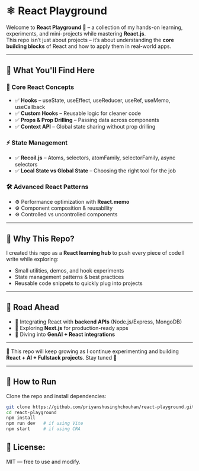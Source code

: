 # ⚛️ React Playground  

Welcome to **React Playground** 🎉 – a collection of my hands-on learning, experiments, and mini-projects while mastering **React.js**.  
This repo isn’t just about projects – it’s about understanding the **core building blocks** of React and how to apply them in real-world apps.  

---

## 🧩 What You'll Find Here  

### 🎯 Core React Concepts
- ✅ **Hooks** – useState, useEffect, useReducer, useRef, useMemo, useCallback  
- ✅ **Custom Hooks** – Reusable logic for cleaner code  
- ✅ **Props & Prop Drilling** – Passing data across components  
- ✅ **Context API** – Global state sharing without prop drilling  

### ⚡ State Management
- ✅ **Recoil.js** – Atoms, selectors, atomFamily, selectorFamily, async selectors  
- ✅ **Local State vs Global State** – Choosing the right tool for the job  

### 🛠️ Advanced React Patterns
- ⚙️ Performance optimization with **React.memo**  
- ⚙️ Component composition & reusability  
- ⚙️ Controlled vs uncontrolled components  

---

## 🚀 Why This Repo?  
I created this repo as a **React learning hub** to push every piece of code I write while exploring:  
- Small utilities, demos, and hook experiments  
- State management patterns & best practices  
- Reusable code snippets to quickly plug into projects  

---

## 🌟 Road Ahead  
- 🔄 Integrating React with **backend APIs** (Node.js/Express, MongoDB)  
- 🔮 Exploring **Next.js** for production-ready apps  
- 🧠 Diving into **GenAI + React integrations**  

---

📌 This repo will keep growing as I continue experimenting and building **React + AI + Fullstack projects**. Stay tuned 🚀


---

## 🚀 How to Run  
Clone the repo and install dependencies:  

```bash
git clone https://github.com/priyanshusinghchouhan/react-playground.git
cd react-playground
npm install
npm run dev   # if using Vite
npm start     # if using CRA
```

## 📜 License: 
MIT — free to use and modify.

